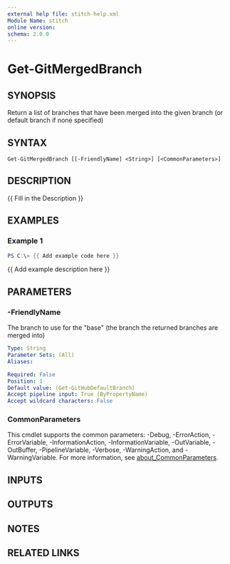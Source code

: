 ```yaml
---
external help file: stitch-help.xml
Module Name: stitch
online version:
schema: 2.0.0
---
```


# Get-GitMergedBranch

## SYNOPSIS
Return a list of branches that have been merged into the given branch (or default branch if none specified)

## SYNTAX

```
Get-GitMergedBranch [[-FriendlyName] <String>] [<CommonParameters>]
```

## DESCRIPTION
{{ Fill in the Description }}

## EXAMPLES

### Example 1
```powershell
PS C:\> {{ Add example code here }}
```

{{ Add example description here }}

## PARAMETERS

### -FriendlyName
The branch to use for the "base" (the branch the returned branches are merged into)

```yaml
Type: String
Parameter Sets: (All)
Aliases:

Required: False
Position: 1
Default value: (Get-GitHubDefaultBranch)
Accept pipeline input: True (ByPropertyName)
Accept wildcard characters: False
```

### CommonParameters
This cmdlet supports the common parameters: -Debug, -ErrorAction, -ErrorVariable, -InformationAction, -InformationVariable, -OutVariable, -OutBuffer, -PipelineVariable, -Verbose, -WarningAction, and -WarningVariable. For more information, see [about_CommonParameters](http://go.microsoft.com/fwlink/?LinkID=113216).

## INPUTS

## OUTPUTS

## NOTES

## RELATED LINKS

